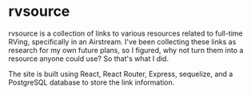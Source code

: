 # rvsource

rvsource is a collection of links to various resources related to full-time RVing, specifically in an Airstream. I've been collecting these links as research for my own future plans, so I figured, why not turn them into a resource anyone could use? So that's what I did.

The site is built using React, React Router, Express, sequelize, and a PostgreSQL database to store the link information.
